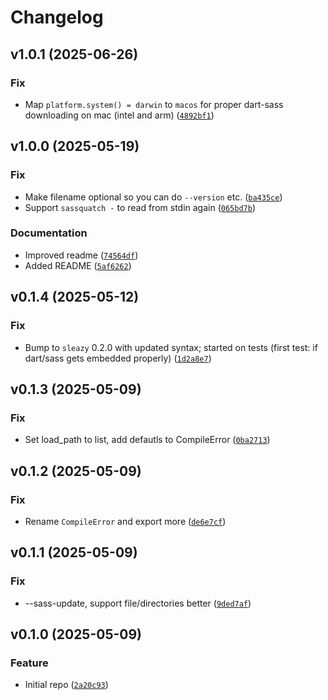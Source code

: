 # Changelog

<!--next-version-placeholder-->

## v1.0.1 (2025-06-26)

### Fix

* Map `platform.system() = darwin` to `macos` for proper dart-sass downloading on mac (intel and arm) ([`4892bf1`](https://github.com/educationwarehouse/sassquatch/commit/4892bf1b005110e947b2fff4912bd651e3967f07))

## v1.0.0 (2025-05-19)

### Fix

* Make filename optional so you can do `--version` etc. ([`ba435ce`](https://github.com/educationwarehouse/sassquatch/commit/ba435ceeb40ecc007b59117cfa9825fcb3c0d2d3))
* Support `sassquatch -` to read from stdin again ([`065bd7b`](https://github.com/educationwarehouse/sassquatch/commit/065bd7b34682a5a6ac017d78fb4eede2740abc37))

### Documentation

* Improved readme ([`74564df`](https://github.com/educationwarehouse/sassquatch/commit/74564df4470e1b4f21760e8eacc9860148d050d5))
* Added README ([`5af6262`](https://github.com/educationwarehouse/sassquatch/commit/5af6262c0d8a3c1e0ccd22d7bc95db89545083b9))

## v0.1.4 (2025-05-12)

### Fix

* Bump to `sleazy` 0.2.0 with updated syntax; started on tests (first test: if dart/sass gets embedded properly) ([`1d2a8e7`](https://github.com/educationwarehouse/sassquatch/commit/1d2a8e71cacac1f9e0c93b8d496ddea6a1e096d5))

## v0.1.3 (2025-05-09)

### Fix

* Set load_path to list, add defautls to CompileError ([`0ba2713`](https://github.com/educationwarehouse/sassquatch/commit/0ba27137bd49369cc3c3c0fe2e1940dcca820c25))

## v0.1.2 (2025-05-09)

### Fix

* Rename `CompileError` and export more ([`de6e7cf`](https://github.com/educationwarehouse/sassquatch/commit/de6e7cfbdce2c1682d19a5f6c15316239ca772ea))

## v0.1.1 (2025-05-09)

### Fix

* --sass-update, support file/directories better ([`9ded7af`](https://github.com/educationwarehouse/sassquatch/commit/9ded7afd511384910a3cefe08730d46f4ce47483))

## v0.1.0 (2025-05-09)

### Feature

* Initial repo ([`2a20c93`](https://github.com/educationwarehouse/sassquatch/commit/2a20c9374713173c460aba93b3013e1571e8559a))
